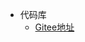 <!-- _navbar.md -->

* 代码库
  <!-- * [Github地址](https://gitee.com/devtopnet/smart-job) -->
  * [Gitee地址](https://gitee.com/devtopnet/smart-job)


<!-- * 友情链接
  * [Docsify](https://docsify.js.org/#/)
  * [博客园](https://www.cnblogs.com)
  * [CDN](https://www.jsdelivr.com/) -->

<!-- * 语言
  * [中文](/)
  * [En](/zh-en/) -->

	